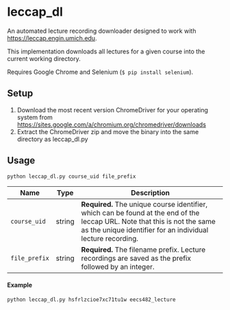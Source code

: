 # leccap_dl

An automated lecture recording downloader designed to work with https://leccap.engin.umich.edu.

This implementation downloads all lectures for a given course into the current working directory.

Requires Google Chrome and Selenium (`$ pip install selenium`).

## Setup

1. Download the most recent version ChromeDriver for your operating system from https://sites.google.com/a/chromium.org/chromedriver/downloads
2. Extract the ChromeDriver zip and move the binary into the same directory as leccap_dl.py

## Usage

`python leccap_dl.py course_uid file_prefix`

**Name** | **Type** | **Description**
--- | --- | ---
`course_uid` | string | **Required.** The unique course identifier, which can be found at the end of the leccap URL. Note that this is not the same as the unique identifier for an individual lecture recording.
`file_prefix` | string | **Required.** The filename prefix. Lecture recordings are saved as the prefix followed by an integer.

#### Example

`python leccap_dl.py hsfrlzcioe7xc71tu1w eecs482_lecture`
